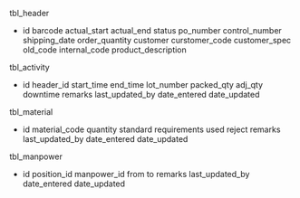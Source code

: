 tbl_header
* id
barcode
actual_start
actual_end
status
po_number
control_number
shipping_date
order_quantity
customer
curstomer_code
customer_spec
old_code
internal_code
product_description

tbl_activity
* id
header_id
start_time
end_time
lot_number
packed_qty
adj_qty
downtime
remarks
last_updated_by
date_entered
date_updated

tbl_material
* id
material_code
quantity
standard
requirements
used
reject
remarks
last_updated_by
date_entered
date_updated

tbl_manpower
* id
position_id
manpower_id
from
to
remarks
last_updated_by
date_entered
date_updated